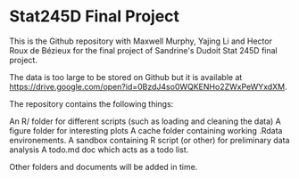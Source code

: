 # Stat245D Final Project

This is the Github repository with Maxwell Murphy, Yajing Li and Hector Roux de Bézieux for the final project of Sandrine's Dudoit Stat 245D final project.

The data is too large to be stored on Github but it is available at https://drive.google.com/open?id=0BzdJ4so0WQKENHo2ZWxPeWYxdXM.

The repository contains the following things:

An R/ folder for different scripts (such as loading and cleaning the data)
A figure folder for interesting plots
A cache folder containing working .Rdata environements.
A sandbox containing R script (or other) for preliminary data analysis
A todo.md doc which acts as a todo list.

Other folders and documents will be added in time.
